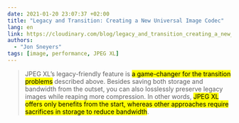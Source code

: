 ```yaml
---
date: 2021-01-20 23:07:37 +02:00
title: "Legacy and Transition: Creating a New Universal Image Codec"
lang: en
link: https://cloudinary.com/blog/legacy_and_transition_creating_a_new_universal_image_codec
authors:
  - "Jon Sneyers"
tags: [image, performance, JPEG XL]
---
```


> JPEG XL’s legacy-friendly feature is <mark>a game-changer for the transition problems</mark> described above. Besides saving both storage and bandwidth from the outset, you can also losslessly preserve legacy images while reaping more compression. In other words, <mark>JPEG XL offers only benefits from the start, whereas other approaches require sacrifices in storage to reduce bandwidth</mark>.
